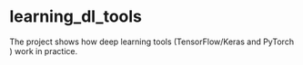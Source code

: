 # learning_dl_tools
The project shows how deep learning tools (TensorFlow/Keras and PyTorch ) work in practice.
